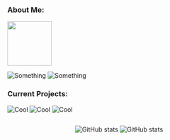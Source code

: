 <h3>About Me:</h3>
<div>
<img src="./see4x.png" height="100px"/>
<div>

![Something](https://placehold.co/700x100@3x/darkslateblue/mistyrose?text=dustin4242)
![Something](https://placehold.co/700x100@3x/darkslategray/mistyrose?text=Just+a+dude+who+programs+for+fun.&font=lora)
</div>
</div>


<h3>Current Projects:</h3>

![Cool](https://placehold.co/800x70@3x/crimson/mistyrose?text=Dale+(Custom+Line+Editor))  ![Cool](https://placehold.co/800x70@3x/forestgreen/mistyrose?text=Dash+(Custom+Unix+Shell)) ![Cool](https://placehold.co/800x70@3x/royalblue/mistyrose?text=Winter+(Custom+Programming+Language))

<div style="display:flex;align-items:center;justify-content:center;">

![GitHub stats](https://github-readme-stats.vercel.app/api?username=dustin4242&show_icons=true&theme=transparent)
![GitHub stats](https://github-readme-stats.vercel.app/api/top-langs/?username=dustin4242&show_icons=true&layout=compact&theme=transparent)
</div>
